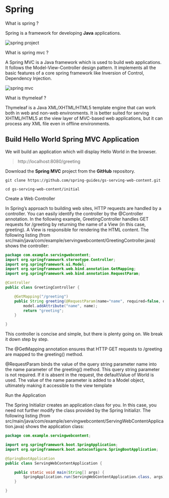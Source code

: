 # Spring

What is spring ?

Spring is a framework for developing **Java** applications.

![spring project](https://1.bp.blogspot.com/-4vTgRx2HlTE/YN9IoM8gMzI/AAAAAAAAuTk/Qk-GDPUDTEENOmwhl04bZLq65PrZUwBTACLcBGAsYHQ/s2048/Spring%2BEcosystem.png)

What is spring mvc ?

A Spring MVC is a Java framework which is used to build web applications. It follows the Model-View-Controller design pattern. It implements all the basic features of a core spring framework like Inversion of Control, Dependency Injection.

![spring mvc](https://miro.medium.com/max/1400/1*5vtc2zP1F3wF4qnD9hDmFg.png)

What is thymeleaf ?

Thymeleaf is a Java XML/XHTML/HTML5 template engine that can work both in web and non-web environments. It is better suited for serving XHTML/HTML5 at the view layer of MVC-based web applications, but it can process any XML file even in offline environments.

## Build Hello World Spring MVC Application

We will build an application which will display Hello World in the browser.

> http://localhost:8080/greeting

Download the **Spring MVC** project from the **GitHub** repository.

`git clone https://github.com/spring-guides/gs-serving-web-content.git`

`cd gs-serving-web-content/initial`

Create a Web Controller

In Spring’s approach to building web sites, HTTP requests are handled by a controller. You can easily identify the controller by the @Controller annotation. In the following example, GreetingController handles GET requests for /greeting by returning the name of a View (in this case, greeting). A View is responsible for rendering the HTML content. The following listing (from src/main/java/com/example/servingwebcontent/GreetingController.java) shows the controller:

```java
package com.example.servingwebcontent;
import org.springframework.stereotype.Controller;
import org.springframework.ui.Model;
import org.springframework.web.bind.annotation.GetMapping;
import org.springframework.web.bind.annotation.RequestParam;

@Controller
public class GreetingController {

	@GetMapping("/greeting")
	public String greeting(@RequestParam(name="name", required=false, defaultValue="World") String name, Model model) {
		model.addAttribute("name", name);
		return "greeting";
	}

}
```

This controller is concise and simple, but there is plenty going on. We break it down step by step.

The @GetMapping annotation ensures that HTTP GET requests to /greeting are mapped to the greeting() method.

@RequestParam binds the value of the query string parameter name into the name parameter of the greeting() method. This query string parameter is not required. If it is absent in the request, the defaultValue of World is used. The value of the name parameter is added to a Model object, ultimately making it accessible to the view template

Run the Application

The Spring Initializr creates an application class for you. In this case, you need not further modify the class provided by the Spring Initializr. The following listing (from src/main/java/com/example/servingwebcontent/ServingWebContentApplication.java) shows the application class:

```java
package com.example.servingwebcontent;

import org.springframework.boot.SpringApplication;
import org.springframework.boot.autoconfigure.SpringBootApplication;

@SpringBootApplication
public class ServingWebContentApplication {

    public static void main(String[] args) {
        SpringApplication.run(ServingWebContentApplication.class, args);
    }

}
```
